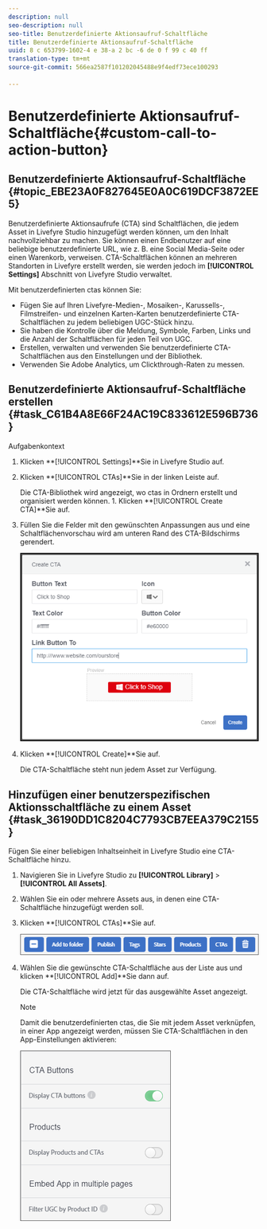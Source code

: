 ```yaml
---
description: null
seo-description: null
seo-title: Benutzerdefinierte Aktionsaufruf-Schaltfläche
title: Benutzerdefinierte Aktionsaufruf-Schaltfläche
uuid: 8 c 653799-1602-4 e 38-a 2 bc -6 de 0 f 99 c 40 ff
translation-type: tm+mt
source-git-commit: 566ea2587f101202045488e9f4edf73ece100293

---
```



# Benutzerdefinierte Aktionsaufruf-Schaltfläche{#custom-call-to-action-button}

## Benutzerdefinierte Aktionsaufruf-Schaltfläche {#topic_EBE23A0F827645E0A0C619DCF3872EE5}

Benutzerdefinierte Aktionsaufrufe (CTA) sind Schaltflächen, die jedem Asset in Livefyre Studio hinzugefügt werden können, um den Inhalt nachvollziehbar zu machen. Sie können einen Endbenutzer auf eine beliebige benutzerdefinierte URL, wie z. B. eine Social Media-Seite oder einen Warenkorb, verweisen. CTA-Schaltflächen können an mehreren Standorten in Livefyre erstellt werden, sie werden jedoch im **[!UICONTROL Settings]** Abschnitt von Livefyre Studio verwaltet.

Mit benutzerdefinierten ctas können Sie:

* Fügen Sie auf Ihren Livefyre-Medien-, Mosaiken-, Karussells-, Filmstreifen- und einzelnen Karten-Karten benutzerdefinierte CTA-Schaltflächen zu jedem beliebigen UGC-Stück hinzu.
* Sie haben die Kontrolle über die Meldung, Symbole, Farben, Links und die Anzahl der Schaltflächen für jeden Teil von UGC.
* Erstellen, verwalten und verwenden Sie benutzerdefinierte CTA-Schaltflächen aus den Einstellungen und der Bibliothek.
* Verwenden Sie Adobe Analytics, um Clickthrough-Raten zu messen.

## Benutzerdefinierte Aktionsaufruf-Schaltfläche erstellen {#task_C61B4A8E66F24AC19C833612E596B736}

Aufgabenkontext

1. Klicken **[!UICONTROL Settings]**Sie in Livefyre Studio auf.
1. Klicken **[!UICONTROL CTAs]**Sie in der linken Leiste auf.

   Die CTA-Bibliothek wird angezeigt, wo ctas in Ordnern erstellt und organisiert werden können. 1. Klicken **[!UICONTROL Create CTA]**Sie auf.
1. Füllen Sie die Felder mit den gewünschten Anpassungen aus und eine Schaltflächenvorschau wird am unteren Rand des CTA-Bildschirms gerendert.

   ![](assets/cta-button-create.png)

1. Klicken **[!UICONTROL Create]**Sie auf.

   Die CTA-Schaltfläche steht nun jedem Asset zur Verfügung.

## Hinzufügen einer benutzerspezifischen Aktionsschaltfläche zu einem Asset {#task_36190DD1C8204C7793CB7EEA379C2155}

Fügen Sie einer beliebigen Inhaltseinheit in Livefyre Studio eine CTA-Schaltfläche hinzu.

1. Navigieren Sie in Livefyre Studio zu **[!UICONTROL Library]** > **[!UICONTROL All Assets]**.
1. Wählen Sie ein oder mehrere Assets aus, in denen eine CTA-Schaltfläche hinzugefügt werden soll.
1. Klicken **[!UICONTROL CTAs]**Sie auf.

   ![](assets/cta-button-create2.png)

1. Wählen Sie die gewünschte CTA-Schaltfläche aus der Liste aus und klicken **[!UICONTROL Add]**Sie dann auf.

   Die CTA-Schaltfläche wird jetzt für das ausgewählte Asset angezeigt.

   >[!NOTE]
   >
   >Damit die benutzerdefinierten ctas, die Sie mit jedem Asset verknüpfen, in einer App angezeigt werden, müssen Sie CTA-Schaltflächen in den App-Einstellungen aktivieren:
   >
   >![](assets/cta-button-enable.png)
